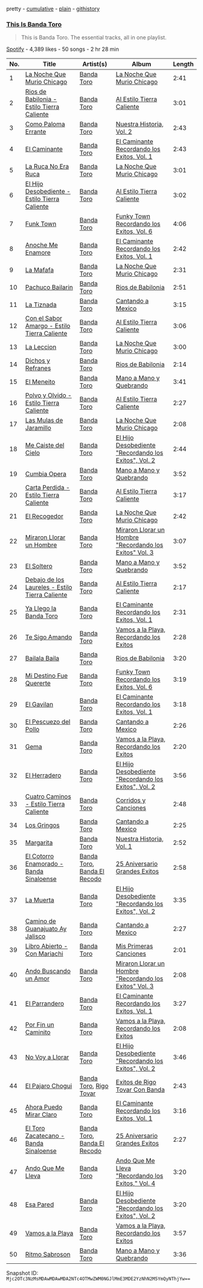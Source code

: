 pretty - [cumulative](/playlists/cumulative/37i9dQZF1DZ06evO4dQL3v.md) - [plain](/playlists/plain/37i9dQZF1DZ06evO4dQL3v) - [githistory](https://github.githistory.xyz/mackorone/spotify-playlist-archive/blob/main/playlists/plain/37i9dQZF1DZ06evO4dQL3v)

### [This Is Banda Toro](https://open.spotify.com/playlist/37i9dQZF1DZ06evO4dQL3v)

> This is Banda Toro\. The essential tracks, all in one playlist.

[Spotify](https://open.spotify.com/user/spotify) - 4,389 likes - 50 songs - 2 hr 28 min

| No. | Title | Artist(s) | Album | Length |
|---|---|---|---|---|
| 1 | [La Noche Que Murio Chicago](https://open.spotify.com/track/4nrNEbfKx82rBT4c3tBTJd) | [Banda Toro](https://open.spotify.com/artist/78Cl4OGrWUNLrm4QZKEKkg) | [La Noche Que Murio Chicago](https://open.spotify.com/album/2rD97DTS4zzJCplMzvsYtC) | 2:41 |
| 2 | [Rios de Babilonia \- Estilo Tierra Caliente](https://open.spotify.com/track/4A0VKEol3raESTNxVT6CyU) | [Banda Toro](https://open.spotify.com/artist/78Cl4OGrWUNLrm4QZKEKkg) | [Al Estilo Tierra Caliente](https://open.spotify.com/album/1ZknT3Q5h1057gLzFagIkb) | 3:01 |
| 3 | [Como Paloma Errante](https://open.spotify.com/track/1Guvk9I7WHKRklvoiftfpk) | [Banda Toro](https://open.spotify.com/artist/78Cl4OGrWUNLrm4QZKEKkg) | [Nuestra Historia, Vol\. 2](https://open.spotify.com/album/4HhIF0ghIRPnva2NjzTqR4) | 2:43 |
| 4 | [El Caminante](https://open.spotify.com/track/20cJBbPZFn5BmqBbwxuHXS) | [Banda Toro](https://open.spotify.com/artist/78Cl4OGrWUNLrm4QZKEKkg) | [El Caminante Recordando los Exitos, Vol\. 1](https://open.spotify.com/album/29NdNvEG0HVFUIjrPieSFf) | 2:43 |
| 5 | [La Ruca No Era Ruca](https://open.spotify.com/track/7wj9uIM1WvyOPUxFmEcvpY) | [Banda Toro](https://open.spotify.com/artist/78Cl4OGrWUNLrm4QZKEKkg) | [La Noche Que Murio Chicago](https://open.spotify.com/album/2rD97DTS4zzJCplMzvsYtC) | 3:01 |
| 6 | [El Hijo Desobediente \- Estilo Tierra Caliente](https://open.spotify.com/track/3PwvDaEt34JSDyAWR086hp) | [Banda Toro](https://open.spotify.com/artist/78Cl4OGrWUNLrm4QZKEKkg) | [Al Estilo Tierra Caliente](https://open.spotify.com/album/1ZknT3Q5h1057gLzFagIkb) | 3:02 |
| 7 | [Funk Town](https://open.spotify.com/track/489KguuubKHZbLtUQSnKK6) | [Banda Toro](https://open.spotify.com/artist/78Cl4OGrWUNLrm4QZKEKkg) | [Funky Town Recordando los Exitos, Vol\. 6](https://open.spotify.com/album/3qv9mycLS6sXaEkrNVSkAy) | 4:06 |
| 8 | [Anoche Me Enamore](https://open.spotify.com/track/43e0OdJ7OCtdhmMKU6ERM4) | [Banda Toro](https://open.spotify.com/artist/78Cl4OGrWUNLrm4QZKEKkg) | [El Caminante Recordando los Exitos, Vol\. 1](https://open.spotify.com/album/29NdNvEG0HVFUIjrPieSFf) | 2:42 |
| 9 | [La Mafafa](https://open.spotify.com/track/3Kisqq9Mr4DzHmffQsiY4Q) | [Banda Toro](https://open.spotify.com/artist/78Cl4OGrWUNLrm4QZKEKkg) | [La Noche Que Murio Chicago](https://open.spotify.com/album/2rD97DTS4zzJCplMzvsYtC) | 2:31 |
| 10 | [Pachuco Bailarin](https://open.spotify.com/track/51Zz6TacdyEsi5JWiojkqu) | [Banda Toro](https://open.spotify.com/artist/78Cl4OGrWUNLrm4QZKEKkg) | [Rios de Babilonia](https://open.spotify.com/album/26MFmbTSTvku8A3QkHxhIa) | 2:51 |
| 11 | [La Tiznada](https://open.spotify.com/track/5lORVjqvmOmgsd3MvplIW2) | [Banda Toro](https://open.spotify.com/artist/78Cl4OGrWUNLrm4QZKEKkg) | [Cantando a Mexico](https://open.spotify.com/album/6ZhdQW2akD8c5I7XkOz0tw) | 3:15 |
| 12 | [Con el Sabor Amargo \- Estilo Tierra Caliente](https://open.spotify.com/track/4HpWofvK0r3meE1KwDSjaS) | [Banda Toro](https://open.spotify.com/artist/78Cl4OGrWUNLrm4QZKEKkg) | [Al Estilo Tierra Caliente](https://open.spotify.com/album/1ZknT3Q5h1057gLzFagIkb) | 3:06 |
| 13 | [La Leccion](https://open.spotify.com/track/61pAsXfJhNvB8DNg4ROCb8) | [Banda Toro](https://open.spotify.com/artist/78Cl4OGrWUNLrm4QZKEKkg) | [La Noche Que Murio Chicago](https://open.spotify.com/album/2rD97DTS4zzJCplMzvsYtC) | 3:00 |
| 14 | [Dichos y Refranes](https://open.spotify.com/track/0uNeDDaIa1tvb7Ejec9N7d) | [Banda Toro](https://open.spotify.com/artist/78Cl4OGrWUNLrm4QZKEKkg) | [Rios de Babilonia](https://open.spotify.com/album/26MFmbTSTvku8A3QkHxhIa) | 2:14 |
| 15 | [El Meneito](https://open.spotify.com/track/2pDqG6OH20cX1vUmNINqvy) | [Banda Toro](https://open.spotify.com/artist/78Cl4OGrWUNLrm4QZKEKkg) | [Mano a Mano y Quebrando](https://open.spotify.com/album/4MjTnuBtgySGCo530kj4QH) | 3:41 |
| 16 | [Polvo y Olvido \- Estilo Tierra Caliente](https://open.spotify.com/track/1elNKL1K8OrcXYNBpgTweQ) | [Banda Toro](https://open.spotify.com/artist/78Cl4OGrWUNLrm4QZKEKkg) | [Al Estilo Tierra Caliente](https://open.spotify.com/album/1ZknT3Q5h1057gLzFagIkb) | 2:27 |
| 17 | [Las Mulas de Jaramillo](https://open.spotify.com/track/3I6wNOHGBhvFFUxsKsLNWL) | [Banda Toro](https://open.spotify.com/artist/78Cl4OGrWUNLrm4QZKEKkg) | [La Noche Que Murio Chicago](https://open.spotify.com/album/2rD97DTS4zzJCplMzvsYtC) | 2:08 |
| 18 | [Me Caiste del Cielo](https://open.spotify.com/track/37hpeYKkr8P8QyMdLXVKiT) | [Banda Toro](https://open.spotify.com/artist/78Cl4OGrWUNLrm4QZKEKkg) | [El Hijo Desobediente "Recordando los Exitos", Vol\. 2](https://open.spotify.com/album/7I8olJc50BacLXAYIjSYIk) | 2:44 |
| 19 | [Cumbia Opera](https://open.spotify.com/track/76K2mVFJFLpKajgYLAdnmp) | [Banda Toro](https://open.spotify.com/artist/78Cl4OGrWUNLrm4QZKEKkg) | [Mano a Mano y Quebrando](https://open.spotify.com/album/4MjTnuBtgySGCo530kj4QH) | 3:52 |
| 20 | [Carta Perdida \- Estilo Tierra Caliente](https://open.spotify.com/track/5phrg6rNHnHRBDSK22718k) | [Banda Toro](https://open.spotify.com/artist/78Cl4OGrWUNLrm4QZKEKkg) | [Al Estilo Tierra Caliente](https://open.spotify.com/album/1ZknT3Q5h1057gLzFagIkb) | 3:17 |
| 21 | [El Recogedor](https://open.spotify.com/track/75FxBR7bvIvLA5ueut7RTM) | [Banda Toro](https://open.spotify.com/artist/78Cl4OGrWUNLrm4QZKEKkg) | [La Noche Que Murio Chicago](https://open.spotify.com/album/2rD97DTS4zzJCplMzvsYtC) | 2:42 |
| 22 | [Miraron Llorar un Hombre](https://open.spotify.com/track/1obDcJ0spfjy2y44aj9BFq) | [Banda Toro](https://open.spotify.com/artist/78Cl4OGrWUNLrm4QZKEKkg) | [Miraron Llorar un Hombre "Recordando los Exitos" Vol\. 3](https://open.spotify.com/album/1w6hBlQcrHFDEyamEl2Ypf) | 3:07 |
| 23 | [El Soltero](https://open.spotify.com/track/0nlIQu9TT46KA47Z4eEQv0) | [Banda Toro](https://open.spotify.com/artist/78Cl4OGrWUNLrm4QZKEKkg) | [Mano a Mano y Quebrando](https://open.spotify.com/album/4MjTnuBtgySGCo530kj4QH) | 3:52 |
| 24 | [Debajo de los Laureles \- Estilo Tierra Caliente](https://open.spotify.com/track/4x8nrA5hk5pGzaNKFx7dJq) | [Banda Toro](https://open.spotify.com/artist/78Cl4OGrWUNLrm4QZKEKkg) | [Al Estilo Tierra Caliente](https://open.spotify.com/album/1ZknT3Q5h1057gLzFagIkb) | 2:17 |
| 25 | [Ya Llego la Banda Toro](https://open.spotify.com/track/12xoofQV0GsQGBRo8dgr9f) | [Banda Toro](https://open.spotify.com/artist/78Cl4OGrWUNLrm4QZKEKkg) | [El Caminante Recordando los Exitos, Vol\. 1](https://open.spotify.com/album/29NdNvEG0HVFUIjrPieSFf) | 2:31 |
| 26 | [Te Sigo Amando](https://open.spotify.com/track/3hjU0dV58noafui2zYVnts) | [Banda Toro](https://open.spotify.com/artist/78Cl4OGrWUNLrm4QZKEKkg) | [Vamos a la Playa, Recordando los Exitos](https://open.spotify.com/album/0AKZGV4HnYAhsc4rIBmzpo) | 2:28 |
| 27 | [Bailala Baila](https://open.spotify.com/track/53P8te3Pf3MJjqCCKFT9Te) | [Banda Toro](https://open.spotify.com/artist/78Cl4OGrWUNLrm4QZKEKkg) | [Rios de Babilonia](https://open.spotify.com/album/26MFmbTSTvku8A3QkHxhIa) | 3:20 |
| 28 | [Mi Destino Fue Quererte](https://open.spotify.com/track/0o2cI28cAMXArePpVNg0te) | [Banda Toro](https://open.spotify.com/artist/78Cl4OGrWUNLrm4QZKEKkg) | [Funky Town Recordando los Exitos, Vol\. 6](https://open.spotify.com/album/3qv9mycLS6sXaEkrNVSkAy) | 3:19 |
| 29 | [El Gavilan](https://open.spotify.com/track/3UYUgdnBCbK8jgTKExNy1E) | [Banda Toro](https://open.spotify.com/artist/78Cl4OGrWUNLrm4QZKEKkg) | [El Caminante Recordando los Exitos, Vol\. 1](https://open.spotify.com/album/29NdNvEG0HVFUIjrPieSFf) | 3:18 |
| 30 | [El Pescuezo del Pollo](https://open.spotify.com/track/5JjQCDBEc9XHfTrjR1rAOO) | [Banda Toro](https://open.spotify.com/artist/78Cl4OGrWUNLrm4QZKEKkg) | [Cantando a Mexico](https://open.spotify.com/album/6ZhdQW2akD8c5I7XkOz0tw) | 2:26 |
| 31 | [Gema](https://open.spotify.com/track/2IOFMWRvVDiOrSqyHQdzRv) | [Banda Toro](https://open.spotify.com/artist/78Cl4OGrWUNLrm4QZKEKkg) | [Vamos a la Playa, Recordando los Exitos](https://open.spotify.com/album/0AKZGV4HnYAhsc4rIBmzpo) | 2:20 |
| 32 | [El Herradero](https://open.spotify.com/track/7msq2GlVEvc8TgnOdI0RGo) | [Banda Toro](https://open.spotify.com/artist/78Cl4OGrWUNLrm4QZKEKkg) | [El Hijo Desobediente "Recordando los Exitos", Vol\. 2](https://open.spotify.com/album/7I8olJc50BacLXAYIjSYIk) | 3:56 |
| 33 | [Cuatro Caminos \- Estilo Tierra Caliente](https://open.spotify.com/track/4jYAKZXRsEZ2PtK1uG8d3z) | [Banda Toro](https://open.spotify.com/artist/78Cl4OGrWUNLrm4QZKEKkg) | [Corridos y Canciones](https://open.spotify.com/album/0PYwmrtNkESu3DPBZ6fVcZ) | 2:48 |
| 34 | [Los Gringos](https://open.spotify.com/track/5THe92rKJkK1Gu4UVtO9Zo) | [Banda Toro](https://open.spotify.com/artist/78Cl4OGrWUNLrm4QZKEKkg) | [Cantando a Mexico](https://open.spotify.com/album/6ZhdQW2akD8c5I7XkOz0tw) | 2:25 |
| 35 | [Margarita](https://open.spotify.com/track/1PjHhGK3Y1uAZsxrc0P2cM) | [Banda Toro](https://open.spotify.com/artist/78Cl4OGrWUNLrm4QZKEKkg) | [Nuestra Historia, Vol\. 1](https://open.spotify.com/album/05iVJ4OpprJwMYu87M9Urj) | 2:52 |
| 36 | [El Cotorro Enamorado \- Banda Sinaloense](https://open.spotify.com/track/1uILZKZfISEwXkysM6HXSR) | [Banda Toro](https://open.spotify.com/artist/78Cl4OGrWUNLrm4QZKEKkg), [Banda El Recodo](https://open.spotify.com/artist/6AcOTCYBMvjKYy4zms0kaC) | [25 Aniversario Grandes Exitos](https://open.spotify.com/album/7vKKJNKYZyzpfeykqlhQan) | 2:58 |
| 37 | [La Muerta](https://open.spotify.com/track/1kH7t2zepTvq9zvOleNzlB) | [Banda Toro](https://open.spotify.com/artist/78Cl4OGrWUNLrm4QZKEKkg) | [El Hijo Desobediente "Recordando los Exitos", Vol\. 2](https://open.spotify.com/album/7I8olJc50BacLXAYIjSYIk) | 3:35 |
| 38 | [Camino de Guanajuato Ay Jalisco](https://open.spotify.com/track/7kMIIhdwGPQk9TvMrh2wGR) | [Banda Toro](https://open.spotify.com/artist/78Cl4OGrWUNLrm4QZKEKkg) | [Cantando a Mexico](https://open.spotify.com/album/6ZhdQW2akD8c5I7XkOz0tw) | 2:27 |
| 39 | [Libro Abierto \- Con Mariachi](https://open.spotify.com/track/0ITWZNW8i7RtOj5Wg7LMwP) | [Banda Toro](https://open.spotify.com/artist/78Cl4OGrWUNLrm4QZKEKkg) | [Mis Primeras Canciones](https://open.spotify.com/album/1O25aIOV3EXt2faP4ilwvs) | 2:01 |
| 40 | [Ando Buscando un Amor](https://open.spotify.com/track/0ksbIDHroMobXN8Z0IiZ3I) | [Banda Toro](https://open.spotify.com/artist/78Cl4OGrWUNLrm4QZKEKkg) | [Miraron Llorar un Hombre "Recordando los Exitos" Vol\. 3](https://open.spotify.com/album/1w6hBlQcrHFDEyamEl2Ypf) | 2:08 |
| 41 | [El Parrandero](https://open.spotify.com/track/1OLk8kkjWQfaqQIxT5hq9d) | [Banda Toro](https://open.spotify.com/artist/78Cl4OGrWUNLrm4QZKEKkg) | [El Caminante Recordando los Exitos, Vol\. 1](https://open.spotify.com/album/29NdNvEG0HVFUIjrPieSFf) | 3:27 |
| 42 | [Por Fin un Caminito](https://open.spotify.com/track/12KjCCPOKS3jmmLioALM1e) | [Banda Toro](https://open.spotify.com/artist/78Cl4OGrWUNLrm4QZKEKkg) | [Vamos a la Playa, Recordando los Exitos](https://open.spotify.com/album/0AKZGV4HnYAhsc4rIBmzpo) | 2:08 |
| 43 | [No Voy a Llorar](https://open.spotify.com/track/6ysKjVlwaJgsVznDOskvo1) | [Banda Toro](https://open.spotify.com/artist/78Cl4OGrWUNLrm4QZKEKkg) | [El Hijo Desobediente "Recordando los Exitos", Vol\. 2](https://open.spotify.com/album/7I8olJc50BacLXAYIjSYIk) | 3:46 |
| 44 | [El Pajaro Chogui](https://open.spotify.com/track/3erRFQimltb5P71eCYrlh6) | [Banda Toro](https://open.spotify.com/artist/78Cl4OGrWUNLrm4QZKEKkg), [Rigo Tovar](https://open.spotify.com/artist/5fKc00Wh60ggl0QptZ2aBx) | [Exitos de Rigo Tovar Con Banda](https://open.spotify.com/album/3quqBXdeUeP0pSQ5hz4Kra) | 2:43 |
| 45 | [Ahora Puedo Mirar Claro](https://open.spotify.com/track/5Kgo6IQPF6g3ioAiSQIvZq) | [Banda Toro](https://open.spotify.com/artist/78Cl4OGrWUNLrm4QZKEKkg) | [El Caminante Recordando los Exitos, Vol\. 1](https://open.spotify.com/album/29NdNvEG0HVFUIjrPieSFf) | 3:16 |
| 46 | [El Toro Zacatecano \- Banda Sinaloense](https://open.spotify.com/track/5sV57YmR6NT8VvJm2vGvjg) | [Banda Toro](https://open.spotify.com/artist/78Cl4OGrWUNLrm4QZKEKkg), [Banda El Recodo](https://open.spotify.com/artist/6AcOTCYBMvjKYy4zms0kaC) | [25 Aniversario Grandes Exitos](https://open.spotify.com/album/7vKKJNKYZyzpfeykqlhQan) | 2:27 |
| 47 | [Ando Que Me Lleva](https://open.spotify.com/track/5mZguGqaMDXVUN27KuctSS) | [Banda Toro](https://open.spotify.com/artist/78Cl4OGrWUNLrm4QZKEKkg) | [Ando Que Me Lleva "Recordando los Exitos," Vol\. 4](https://open.spotify.com/album/5cWHhLz7o2mjajjJegxUWj) | 3:20 |
| 48 | [Esa Pared](https://open.spotify.com/track/20S29aqxj8pXq2pyeKM6KL) | [Banda Toro](https://open.spotify.com/artist/78Cl4OGrWUNLrm4QZKEKkg) | [El Hijo Desobediente "Recordando los Exitos", Vol\. 2](https://open.spotify.com/album/7I8olJc50BacLXAYIjSYIk) | 3:20 |
| 49 | [Vamos a la Playa](https://open.spotify.com/track/72oywVmmUrqh1uZeY032YA) | [Banda Toro](https://open.spotify.com/artist/78Cl4OGrWUNLrm4QZKEKkg) | [Vamos a la Playa, Recordando los Exitos](https://open.spotify.com/album/0AKZGV4HnYAhsc4rIBmzpo) | 3:57 |
| 50 | [Ritmo Sabroson](https://open.spotify.com/track/1scnMYXYTgyP0MqdBAUDwb) | [Banda Toro](https://open.spotify.com/artist/78Cl4OGrWUNLrm4QZKEKkg) | [Mano a Mano y Quebrando](https://open.spotify.com/album/4MjTnuBtgySGCo530kj4QH) | 3:36 |

Snapshot ID: `Mjc2OTc3NzMsMDAwMDAwMDA2NTc4OTMwZWM0NGJlMmE3MDE2YzNhN2M5YmQyNThjYw==`
